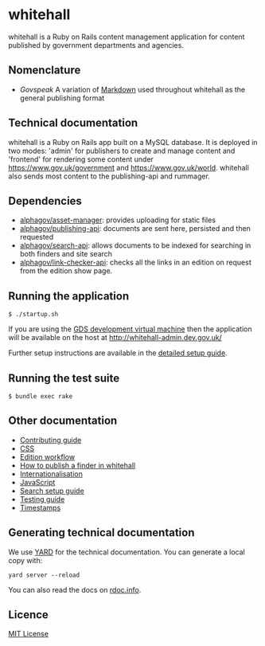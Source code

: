 # whitehall

whitehall is a Ruby on Rails content management application for content published by government departments and agencies.

## Nomenclature

- *Govspeak* A variation of [Markdown](https://daringfireball.net/projects/markdown) used throughout whitehall as the general publishing format

## Technical documentation

whitehall is a Ruby on Rails app built on a MySQL database. It is deployed in two modes: 'admin' for publishers to create and manage content and 'frontend' for rendering some content under https://www.gov.uk/government and https://www.gov.uk/world. whitehall also sends most content to the publishing-api and rummager.

## Dependencies

- [alphagov/asset-manager](http://github.com/alphagov/asset-manager): provides uploading for static files
- [alphagov/publishing-api](http://github.com/alphagov/publishing-api): documents are sent here, persisted and then requested
- [alphagov/search-api](http://github.com/alphagov/search-api): allows documents to be indexed for searching in both finders and site search
- [alphagov/link-checker-api](https://github.com/alphagov/link-checker-api): checks all the links in an edition on request from the edition show page.

## Running the application

```
$ ./startup.sh
```
If you are using the [GDS development virtual machine](https://docs.publishing.service.gov.uk/manual/get-started.html#4-boot-your-vm) then the application will be available on the host at http://whitehall-admin.dev.gov.uk/

Further setup instructions are available in the [detailed setup guide](docs/detailed_setup_guide.md).

## Running the test suite

```
$ bundle exec rake
```

## Other documentation

- [Contributing guide](CONTRIBUTING.md)
- [CSS](docs/css.md)
- [Edition workflow](docs/edition_workflow.md)
- [How to publish a finder in whitehall](docs/finders.md)
- [Internationalisation](docs/internationalisation_guide.md)
- [JavaScript](docs/javascript.md)
- [Search setup guide](docs/search_setup_guide.md)
- [Testing guide](docs/testing_guide.md)
- [Timestamps](docs/timestamps.md)

## Generating technical documentation

We use [YARD](https://github.com/lsegal/yard) for the technical documentation. You can generate a local copy with:

    yard server --reload

You can also read the docs on [rdoc.info](http://rdoc.info/github/alphagov/whitehall/frames).

## Licence

[MIT License](LICENCE)
